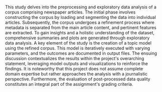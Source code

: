 This study delves into the preprocessing and exploratory data analysis of a corpus comprising newspaper articles. The initial phase involves constructing the corpus by loading and segmenting the data into individual articles. Subsequently, the corpus undergoes a refinement process where metadata is separated from the main article content, and pertinent features are extracted. To gain insights and a holistic understanding of the dataset, comprehensive summaries and plots are generated through exploratory data analysis. A key element of the study is the creation of a topic model using the refined corpus. This model is iteratively executed with varying parameters, and the outcomes are documented in output files. The ensuing discussion contextualizes the results within the project's overarching statement, leveraging model outputs and visualizations to reinforce the findings. It is noteworthy that this project does not assume complete domain expertise but rather approaches the analysis with a journalistic perspective. Furthermore, the evaluation of post-processed data quality constitutes an integral part of the assignment's grading criteria.
